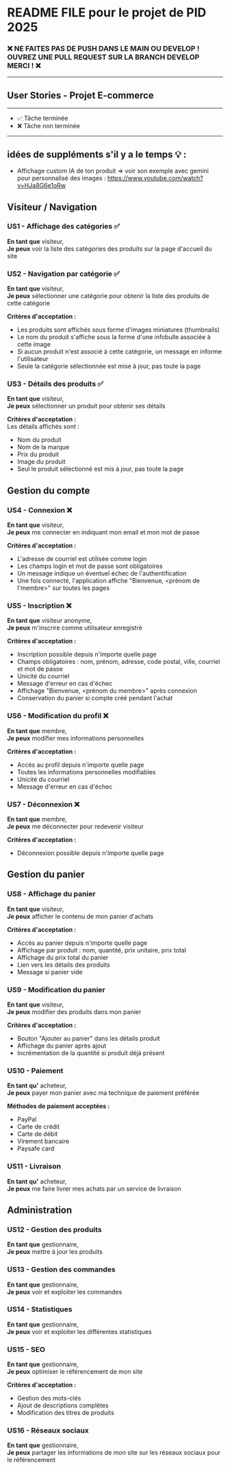 # README FILE pour le projet de PID 2025

### ❌ NE FAITES PAS DE PUSH DANS LE MAIN OU DEVELOP ! OUVREZ UNE PULL REQUEST SUR LA BRANCH DEVELOP MERCI ! ❌ 
---
## User Stories - Projet E-commerce
---
- ✅ Tâche terminée
- ❌ Tâche non terminée
---  
## idées de suppléments s'il y a le temps 💡 :
- Affichage custom IA de ton produit => voir son exemple avec gemini pour personnalisé des images : https://www.youtube.com/watch?v=HJa8G6e1oRw

## Visiteur / Navigation 

### US1 - Affichage des catégories ✅
**En tant que** visiteur,  
**Je peux** voir la liste des catégories des produits sur la page d'accueil du site

### US2 - Navigation par catégorie ✅ 
**En tant que** visiteur,  
**Je peux** sélectionner une catégorie pour obtenir la liste des produits de cette catégorie

**Critères d'acceptation :**
- Les produits sont affichés sous forme d'images miniatures (thumbnails)
- Le nom du produit s'affiche sous la forme d'une infobulle associée à cette image
- Si aucun produit n'est associé à cette catégorie, un message en informe l'utilisateur
- Seule la catégorie sélectionnée est mise à jour, pas toute la page

### US3 - Détails des produits ✅
**En tant que** visiteur,  
**Je peux** sélectionner un produit pour obtenir ses détails

**Critères d'acceptation :**  
Les détails affichés sont :
- Nom du produit
- Nom de la marque
- Prix du produit
- Image du produit
- Seul le produit sélectionné est mis à jour, pas toute la page

## Gestion du compte

### US4 - Connexion ❌ 
**En tant que** visiteur,  
**Je peux** me connecter en indiquant mon email et mon mot de passe

**Critères d'acceptation :**
- L'adresse de courriel est utilisée comme login
- Les champs login et mot de passe sont obligatoires
- Un message indique un éventuel échec de l'authentification
- Une fois connecté, l'application affiche "Bienvenue, <prénom de l'membre>" sur toutes les pages

### US5 - Inscription ❌ 
**En tant que** visiteur anonyme,  
**Je peux** m'inscrire comme utilisateur enregistré

**Critères d'acceptation :**
- Inscription possible depuis n'importe quelle page
- Champs obligatoires : nom, prénom, adresse, code postal, ville, courriel et mot de passe
- Unicité du courriel
- Message d'erreur en cas d'échec
- Affichage "Bienvenue, <prénom du membre>" après connexion
- Conservation du panier si compte créé pendant l'achat

### US6 - Modification du profil ❌ 
**En tant que** membre,  
**Je peux** modifier mes informations personnelles

**Critères d'acceptation :**
- Accès au profil depuis n'importe quelle page
- Toutes les informations personnelles modifiables
- Unicité du courriel
- Message d'erreur en cas d'échec

### US7 - Déconnexion ❌ 
**En tant que** membre,  
**Je peux** me déconnecter pour redevenir visiteur

**Critères d'acceptation :**
- Déconnexion possible depuis n'importe quelle page

## Gestion du panier
### US8 - Affichage du panier
**En tant que** visiteur,  
**Je peux** afficher le contenu de mon panier d'achats

**Critères d'acceptation :**
- Accès au panier depuis n'importe quelle page
- Affichage par produit : nom, quantité, prix unitaire, prix total
- Affichage du prix total du panier
- Lien vers les détails des produits
- Message si panier vide

### US9 - Modification du panier
**En tant que** visiteur,  
**Je peux** modifier des produits dans mon panier

**Critères d'acceptation :**
- Bouton "Ajouter au panier" dans les détails produit
- Affichage du panier après ajout
- Incrémentation de la quantité si produit déjà présent

### US10 - Paiement
**En tant qu'** acheteur,  
**Je peux** payer mon panier avec ma technique de paiement préférée

**Méthodes de paiement acceptées :**
- PayPal
- Carte de crédit
- Carte de débit
- Virement bancaire
- Paysafe card

### US11 - Livraison
**En tant qu'** acheteur,  
**Je peux** me faire livrer mes achats par un service de livraison

## Administration
### US12 - Gestion des produits
**En tant que** gestionnaire,  
**Je peux** mettre à jour les produits

### US13 - Gestion des commandes
**En tant que** gestionnaire,  
**Je peux** voir et exploiter les commandes

### US14 - Statistiques
**En tant que** gestionnaire,  
**Je peux** voir et exploiter les différentes statistiques

### US15 - SEO
**En tant que** gestionnaire,  
**Je peux** optimiser le référencement de mon site

**Critères d'acceptation :**
- Gestion des mots-clés
- Ajout de descriptions complètes
- Modification des titres de produits

### US16 - Réseaux sociaux
**En tant que** gestionnaire,  
**Je peux** partager les informations de mon site sur les réseaux sociaux pour le référencement